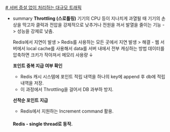 [# 서버 증설 없이 처리하는 대규모 트래픽](https://toss.tech/article/monitoring-traffic)
- summary
	**Throttling (스로틀링)**
	기기의 CPU 등이 지나치게 과열될 때 기기의 손상을 막고자 클럭과 전압을 강제적으로 낮추거나 전원을 꺼서 발열을 줄이는 기능
	-> 성능을 강제로 낮춤.
	
	
	Redis에서 지연이 발생 > Redis를 사용하는 모든 곳에서 지연 발생 > 
	해결 - 웹 서버에서 local cache를 사용해서 data를 서버 내에서 전부 캐싱하는 방법
	데이터를 압축하면 크키가 작아져서 메모리 사용량 &darr;
	
	**포인트 중복 지급 여부 확인**
	- Redis 캐시 시스템에 포인트 적립 내역을 하나의 key에 append 후 db에 적립 내역을 저장.
	- 이 과정에서 Throttling을 걸어서 DB 과부하 방지.
	
	**선착순 포인트 지급**
	- Redis에서 지원하는 Increment command 활용.
	
	#### Redis - single thread로 동작.

